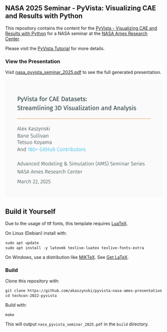 ## NASA 2025 Seminar - PyVista: Visualizing CAE and Results with Python

This repository contains the content for the [PyVista - Visualizing CAE and
Results with Python](https://www.nas.nasa.gov/pubs/ams/2025/03-20-25.html) for a NASA seminar at the [NASA Ames Research Center](https://www.nasa.gov/ames/).

Please visit the [PyVista Tutorial](https://tutorial.pyvista.org/) for more details.

### View the Presentation

Visit [nasa_pyvista_seminar_2025.pdf](nasa_pyvista_seminar_2025.pdf) to see the full generated presentation.

[![nasa_pyvista_seminar_2025.pdf](figures/for_readme.png)](nasa_pyvista_seminar_2025.pdf)

## Build it Yourself

Due to the usage of ttf fonts, this template requires [LuaTeX](https://www.luatex.org/).

On Linux (Debian) install with:

```
sudo apt update
sudo apt install -y latexmk texlive-luatex texlive-fonts-extra
```

On Windows, use a distribution like [MiKTeX](http://miktex.org/). See [Get LaTeX](https://www.latex-project.org/get/).

### Build

Clone this repository with:
```
git clone https://github.com/akaszynski/pyvista-nasa-ames-presentation
cd techcon-2022-pyvista
```

Build with:

```
make
```

This will output `nasa_pyvista_seminar_2025.pdf` in the `build` directory.
